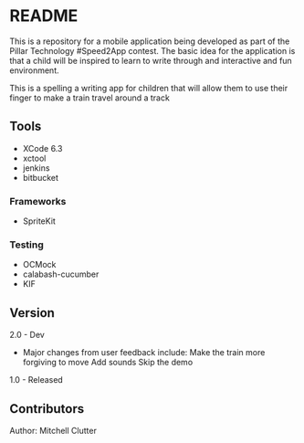 # README #

This is a repository for a mobile application being developed as part of the Pillar Technology #Speed2App contest.
The basic idea for the application is that a child will be inspired to learn to write through and interactive and fun environment.

This is a spelling a writing app for children that will allow them to use their finger to make a train travel around a track

## Tools ##
* XCode 6.3
* xctool
* jenkins
* bitbucket

### Frameworks ###
* SpriteKit

### Testing ###
* OCMock
* calabash-cucumber
* KIF

## Version ##
2.0 - Dev
 - Major changes from user feedback include:
 	Make the train more forgiving to move
	Add sounds
	Skip the demo
	
1.0 - Released

## Contributors ##
Author: Mitchell Clutter
